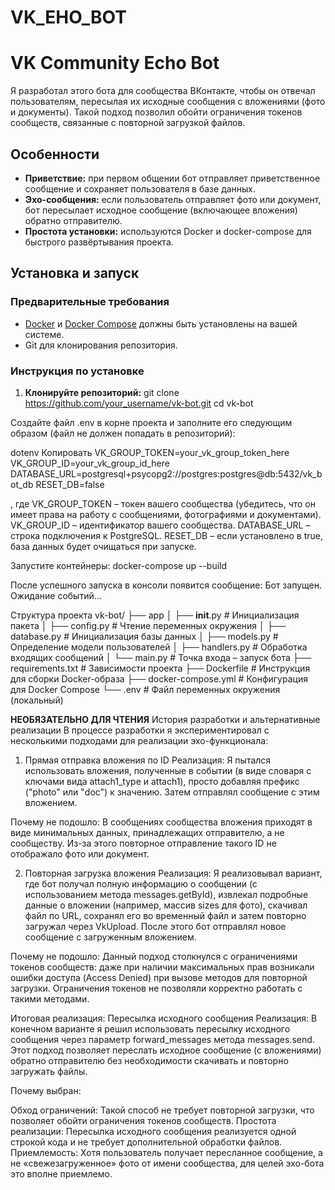 # VK_EHO_BOT
# VK Community Echo Bot

Я разработал этого бота для сообщества ВКонтакте, чтобы он отвечал пользователям, пересылая их исходные сообщения с вложениями (фото и документы). Такой подход позволил обойти ограничения токенов сообществ, связанные с повторной загрузкой файлов.

## Особенности

- **Приветствие:** при первом общении бот отправляет приветственное сообщение и сохраняет пользователя в базе данных.
- **Эхо-сообщения:** если пользователь отправляет фото или документ, бот пересылает исходное сообщение (включающее вложения) обратно отправителю.
- **Простота установки:** используются Docker и docker-compose для быстрого развёртывания проекта.

## Установка и запуск

### Предварительные требования

- [Docker](https://www.docker.com/) и [Docker Compose](https://docs.docker.com/compose/) должны быть установлены на вашей системе.
- Git для клонирования репозитория.

### Инструкция по установке

1. **Клонируйте репозиторий:**
   git clone https://github.com/your_username/vk-bot.git
   cd vk-bot

Создайте файл .env в корне проекта и заполните его следующим образом (файл не должен попадать в репозиторий):

dotenv
Копировать
VK_GROUP_TOKEN=your_vk_group_token_here
VK_GROUP_ID=your_vk_group_id_here
DATABASE_URL=postgresql+psycopg2://postgres:postgres@db:5432/vk_bot_db
RESET_DB=false

, где
VK_GROUP_TOKEN – токен вашего сообщества (убедитесь, что он имеет права на работу с сообщениями, фотографиями и документами).
VK_GROUP_ID – идентификатор вашего сообщества.
DATABASE_URL – строка подключения к PostgreSQL.
RESET_DB – если установлено в true, база данных будет очищаться при запуске.

Запустите контейнеры:
docker-compose up --build

После успешного запуска в консоли появится сообщение:
Бот запущен. Ожидание событий...

Структура проекта
vk-bot/
├── app
│   ├── __init__.py        # Инициализация пакета
│   ├── config.py          # Чтение переменных окружения
│   ├── database.py        # Инициализация базы данных
│   ├── models.py          # Определение модели пользователей
│   ├── handlers.py        # Обработка входящих сообщений
│   └── main.py            # Точка входа – запуск бота
├── requirements.txt       # Зависимости проекта
├── Dockerfile             # Инструкция для сборки Docker-образа
├── docker-compose.yml     # Конфигурация для Docker Compose
└── .env                   # Файл переменных окружения (локальный)


**НЕОБЯЗАТЕЛЬНО ДЛЯ ЧТЕНИЯ**
История разработки и альтернативные реализации
В процессе разработки я экспериментировал с несколькими подходами для реализации эхо-функционала:

1. Прямая отправка вложения по ID
Реализация:
Я пытался использовать вложения, полученные в событии (в виде словаря с ключами вида attach1_type и attach1), просто добавляя префикс ("photo" или "doc") к значению. Затем отправлял сообщение с этим вложением.

Почему не подошло:
В сообщениях сообщества вложения приходят в виде минимальных данных, принадлежащих отправителю, а не сообществу. Из-за этого повторное отправление такого ID не отображало фото или документ.

2. Повторная загрузка вложения
Реализация:
Я реализовывал вариант, где бот получал полную информацию о сообщении (с использованием метода messages.getById), извлекал подробные данные о вложении (например, массив sizes для фото), скачивал файл по URL, сохранял его во временный файл и затем повторно загружал через VkUpload. После этого бот отправлял новое сообщение с загруженным вложением.

Почему не подошло:
Данный подход столкнулся с ограничениями токенов сообществ: даже при наличии максимальных прав возникали ошибки доступа (Access Denied) при вызове методов для повторной загрузки. Ограничения токенов не позволяли корректно работать с такими методами.

Итоговая реализация: Пересылка исходного сообщения
Реализация:
В конечном варианте я решил использовать пересылку исходного сообщения через параметр forward_messages метода messages.send. Этот подход позволяет переслать исходное сообщение (с вложениями) обратно отправителю без необходимости скачивать и повторно загружать файлы.

Почему выбран:

Обход ограничений: Такой способ не требует повторной загрузки, что позволяет обойти ограничения токенов сообществ.
Простота реализации: Пересылка исходного сообщения реализуется одной строкой кода и не требует дополнительной обработки файлов.
Приемлемость: Хотя пользователь получает пересланное сообщение, а не «свежезагруженное» фото от имени сообщества, для целей эхо-бота это вполне приемлемо.
